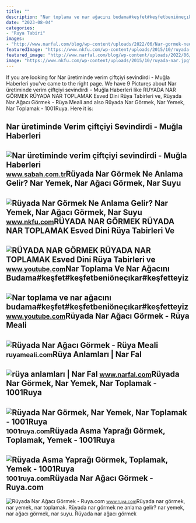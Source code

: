 ```yaml
---
title: ""
description: "Nar toplama ve nar ağacını budama#keşfet#keşfetbeniöneçıkar#keşfetteyiz"
date: "2023-08-04"
categories:
- "Ruya Tabiri"
images:
- "http://www.narfal.com/blog/wp-content/uploads/2022/06/Nar-gormek-nedir-ruyada-nar-gormenin-anlami-nedir-Kahve-Falinda-Nar-gormek-ne-anlama-gelir-nar-almak-satmak-yemek-icmek-ayiklamak-toplamak-kirmak--1024x576.png"
featuredImage: "https://www.nkfu.com/wp-content/uploads/2015/10/ruyada-nar.jpg"
featured_image: "http://www.narfal.com/blog/wp-content/uploads/2022/06/Nar-gormek-nedir-ruyada-nar-gormenin-anlami-nedir-Kahve-Falinda-Nar-gormek-ne-anlama-gelir-nar-almak-satmak-yemek-icmek-ayiklamak-toplamak-kirmak--1024x576.png"
image: "https://www.nkfu.com/wp-content/uploads/2015/10/ruyada-nar.jpg"
---
```


If you are looking for Nar üretiminde verim çiftçiyi sevindirdi - Muğla Haberleri you've came to the right page. We have 9 Pictures about Nar üretiminde verim çiftçiyi sevindirdi - Muğla Haberleri like RÜYADA NAR GÖRMEK RÜYADA NAR TOPLAMAK Esved Dini Rüya Tabirleri ve, Rüyada Nar Ağacı Görmek - Rüya Meali and also Rüyada Nar Görmek, Nar Yemek, Nar Toplamak - 1001Ruya. Here it is:

Nar üretiminde Verim çiftçiyi Sevindirdi - Muğla Haberleri
----------------------------------------------------------

 ![Nar üretiminde verim çiftçiyi sevindirdi - Muğla Haberleri](https://isbh.tmgrup.com.tr/sbh/2021/11/04/650x344/nar-uretiminde-verim-ciftciyi-sevindirdi-1636011025811.jpg) <small>www.sabah.com.tr</small>Rüyada Nar Görmek Ne Anlama Gelir? Nar Yemek, Nar Ağacı Görmek, Nar Suyu
------------------------------------------------------------------------

 ![Rüyada Nar Görmek Ne Anlama Gelir? Nar Yemek, Nar Ağacı Görmek, Nar Suyu](https://www.nkfu.com/wp-content/uploads/2015/10/ruyada-nar.jpg) <small>www.nkfu.com</small>RÜYADA NAR GÖRMEK RÜYADA NAR TOPLAMAK Esved Dini Rüya Tabirleri Ve
------------------------------------------------------------------

 ![RÜYADA NAR GÖRMEK RÜYADA NAR TOPLAMAK Esved Dini Rüya Tabirleri ve](https://i.ytimg.com/vi/vQxAF9cNGBk/maxresdefault.jpg) <small>www.youtube.com</small>Nar Toplama Ve Nar Ağacını Budama#keşfet#keşfetbeniöneçıkar#keşfetteyiz
-----------------------------------------------------------------------

 ![Nar toplama ve nar ağacını budama#keşfet#keşfetbeniöneçıkar#keşfetteyiz](https://i.ytimg.com/vi/8LhJH9MxmEw/maxresdefault.jpg?sqp=-oaymwEoCIAKENAF8quKqQMcGADwAQH4AbYIgAK4CIoCDAgAEAEYZSBjKEowDw==&rs=AOn4CLBs5s-KzsnhsL8br_eedjj-0maAnw) <small>www.youtube.com</small>Rüyada Nar Ağacı Görmek - Rüya Meali
------------------------------------

 ![Rüyada Nar Ağacı Görmek - Rüya Meali](http://ruyameali.com/wp-content/uploads/2018/04/nar.jpg) <small>ruyameali.com</small>Rüya Anlamları | Nar Fal
------------------------

 ![rüya anlamları | Nar Fal](http://www.narfal.com/blog/wp-content/uploads/2022/06/Nar-gormek-nedir-ruyada-nar-gormenin-anlami-nedir-Kahve-Falinda-Nar-gormek-ne-anlama-gelir-nar-almak-satmak-yemek-icmek-ayiklamak-toplamak-kirmak--1024x576.png) <small>www.narfal.com</small>Rüyada Nar Görmek, Nar Yemek, Nar Toplamak - 1001Ruya
-----------------------------------------------------

 ![Rüyada Nar Görmek, Nar Yemek, Nar Toplamak - 1001Ruya](https://1001ruya.com/wp-content/uploads/Ruyada-Nar-Gormek-Nar-Agaci-Gormek-Meyve-Gormek-1024x576.jpg) <small>1001ruya.com</small>Rüyada Asma Yaprağı Görmek, Toplamak, Yemek - 1001Ruya
------------------------------------------------------

 ![Rüyada Asma Yaprağı Görmek, Toplamak, Yemek - 1001Ruya](https://1001ruya.com/wp-content/uploads/Ruyada-Asma-Yapragi-Gormek-asma-yapragi-toplamak-yemek-diyanet-1024x576.jpg) <small>1001ruya.com</small>Rüyada Nar Ağacı Görmek - Ruya.com
----------------------------------

 ![Rüyada Nar Ağacı Görmek - Ruya.com](https://www.ruya.com/wp-content/uploads/rüyada-nar-ağacı.jpg) <small>www.ruya.com</small>Rüyada nar görmek, nar yemek, nar toplamak. Rüyada nar görmek ne anlama gelir? nar yemek, nar ağacı görmek, nar suyu. Rüyada nar ağacı görmek
